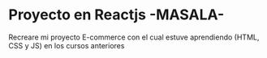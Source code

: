 <h1> Proyecto en Reactjs -MASALA- </h1>

<p>Recreare mi proyecto E-commerce con el cual estuve aprendiendo (HTML, CSS y JS) en los cursos anteriores</p>

